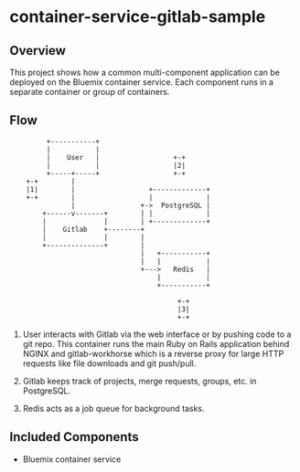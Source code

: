 # container-service-gitlab-sample

## Overview
This project shows how a common multi-component application can be deployed
on the Bluemix container service. Each component runs in a separate container
or group of containers.

## Flow

             +-----------+
             |           |
             |    User   |                  +-+
             |           |                  |2|
             +-----+-----+                  +-+
        +-+        |
        |1|        |                  +-------------+
        +-+        |                  |             |
                   |                +->  PostgreSQL |
            +------v-------+        | |             |
            |              |        | +-------------+
            |    Gitlab    +--------+
            |              |        |
            +--------------+        |
                                    |   +-----------+
                                    |   |           |
                                    +--->   Redis   |
                                        |           |
                                        +-----------+

                                             +-+
                                             |3|
                                             +-+


1. User interacts with Gitlab via the web interface or by pushing code to a git
   repo. This container runs the main Ruby on Rails application behind NGINX and
   gitlab-workhorse which is a reverse proxy for large HTTP requests like file
   downloads and git push/pull.

2. Gitlab keeps track of projects, merge requests, groups, etc. in PostgreSQL.

3. Redis acts as a job queue for background tasks.


## Included Components
- Bluemix container service
